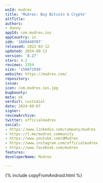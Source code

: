 ```yaml
---
wsId: mudrex
title: 'Mudrex: Buy Bitcoin & Crypto'
altTitle: 
authors:
- danny
appId: com.mudrex.ios
appCountry: in
idd: '1609440707'
released: 2022-03-12
updated: 2024-09-12
version: '8.27'
stars: 4.2
reviews: 1354
size: '156071936'
website: https://mudrex.com/
repository: 
issue: 
icon: com.mudrex.ios.jpg
bugbounty: 
meta: ok
verdict: custodial
date: 2024-09-07
signer: 
reviewArchive: 
twitter: officialmudrex
social:
- https://www.linkedin.com/company/mudrex
- https://t.me/mudrex_community
- https://www.youtube.com/@Mudrex
- https://www.instagram.com/officialmudrex
- https://www.facebook.com/mudrex
features: 
developerName: Mudrex

---
```


{% include copyFromAndroid.html %}